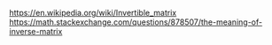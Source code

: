 https://en.wikipedia.org/wiki/Invertible_matrix   
https://math.stackexchange.com/questions/878507/the-meaning-of-inverse-matrix  

